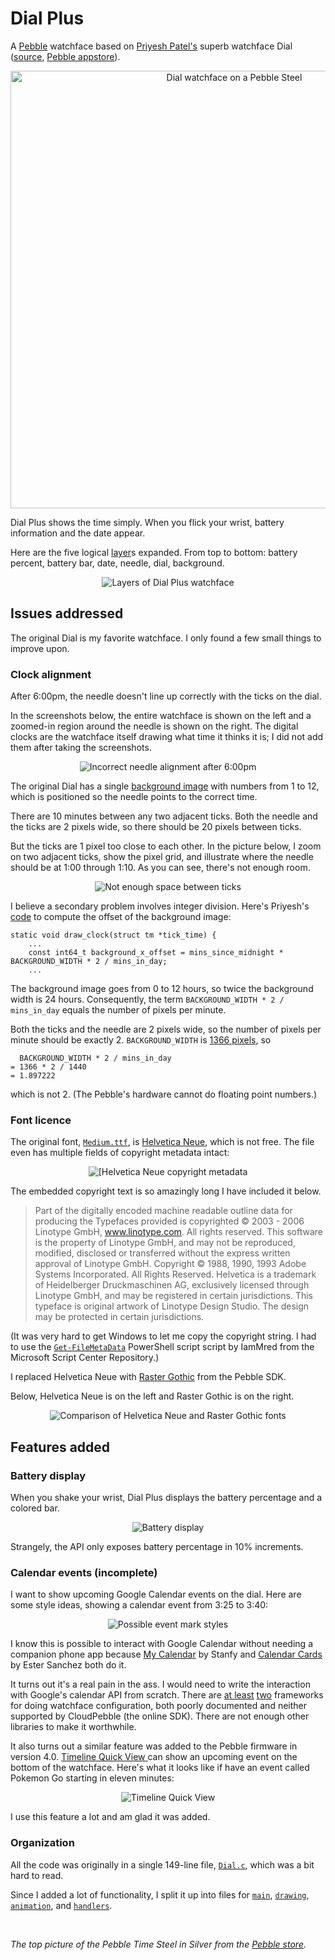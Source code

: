 # Dial Plus


A [Pebble](https://www.pebble.com) watchface based on [Priyesh Patel's](http://priyesh.me/) superb watchface Dial ([source](https://github.com/ItsPriyesh/Dial), [Pebble appstore](https://apps.getpebble.com/en_US/application/56512a8ba69d971f08000038)).

<p align="center" style="text-align: center">
<img src="readme_images/pebble_steel.png?raw=true" alt="Dial watchface on a Pebble Steel" width="700px">
</p>

Dial Plus shows the time simply. When you flick your wrist, battery information and the date appear.

Here are the five logical [layer](https://developer.pebble.com/docs/c/User_Interface/Layers/)s expanded. From top to bottom: battery percent, battery bar, date, needle, dial, background.

<p align="center" style="text-align: center">
<img src="readme_images/layers.png?raw=true" alt="Layers of Dial Plus watchface">
</p>

## Issues addressed

The original Dial is my favorite watchface. I only found a few small things to improve upon.

### Clock alignment

After 6:00pm, the needle doesn't line up correctly with the ticks on the dial.

In the screenshots below, the entire watchface is shown on the left and a zoomed-in region around the needle is shown on the right. The digital clocks are the watchface itself drawing what time it thinks it is; I did not add them after taking the screenshots.

<p align="center" style="text-align: center">
<img src="readme_images/alignment.png?raw=true" alt="Incorrect needle alignment after 6:00pm">
</p>

The original Dial has a  single [background image](https://github.com/ItsPriyesh/Dial/blob/master/resources/background.png) with numbers from 1 to 12, which is positioned so the needle points to the correct time.

There are 10 minutes between any two adjacent ticks. Both the needle and the ticks are 2 pixels wide, so there should be 20 pixels between ticks.

But the ticks are 1 pixel too close to each other. In the picture below, I zoom on two adjacent ticks, show the pixel grid, and illustrate where the needle should be at 1:00 through 1:10. As you can see, there's not enough room.

<p align="center" style="text-align: center">
<img src="readme_images/spacing.png?raw=true" alt="Not enough space between ticks">
</p>


I believe a secondary problem involves integer division. Here's Priyesh's [code](https://github.com/ItsPriyesh/Dial/blob/master/src/Dial.c#L56-L59) to compute the offset of the background image:

```
static void draw_clock(struct tm *tick_time) {
    ...
    const int64_t background_x_offset = mins_since_midnight * BACKGROUND_WIDTH * 2 / mins_in_day;
    ...
```
The background image goes from 0 to 12 hours, so twice the background width is 24 hours. Consequently, the term `BACKGROUND_WIDTH * 2 / mins_in_day`  equals the number of pixels per minute.

Both the ticks and the needle are 2 pixels wide, so the number of pixels per minute should be exactly 2. `BACKGROUND_WIDTH` is [1366 pixels](https://github.com/ItsPriyesh/Dial/blob/master/src/Dial.c#L3), so

```
  BACKGROUND_WIDTH * 2 / mins_in_day
= 1366 * 2 / 1440
= 1.897222
```
which is not 2. (The Pebble's hardware cannot do floating point numbers.)


### Font licence

The original font, [`Medium.ttf`](https://github.com/ItsPriyesh/Dial/blob/master/resources/Medium.ttf), is [Helvetica Neue](https://www.linotype.com/1245395/neue-helvetica-family.html), which is not free. The file even has multiple fields of copyright metadata intact:

<p align="center" style="text-align: center">
<img src="readme_images/Medium.ttf-properties.png?raw=true" alt="[Helvetica Neue copyright metadata">
</p>


The embedded copyright text is so amazingly long I have included it below.
 
>Part of the digitally encoded machine readable outline data for producing the Typefaces provided is  copyrighted © 2003 - 2006 Linotype GmbH, www.linotype.com. All rights reserved. This software is  the property of Linotype GmbH, and may not be reproduced, modified, disclosed or transferred without the express written approval of Linotype GmbH. Copyright © 1988, 1990, 1993 Adobe Systems Incorporated. All Rights Reserved. Helvetica is a trademark of Heidelberger Druckmaschinen AG, exclusively licensed through Linotype GmbH, and may be registered in certain jurisdictions. This typeface is original artwork of Linotype Design Studio. The design may be protected in certain jurisdictions.

(It was very hard to get Windows to let me copy the copyright string. I had to use the [`Get-FileMetaData`](https://gallery.technet.microsoft.com/scriptcenter/get-file-meta-data-function-f9e8d804) PowerShell script script by IamMred from the Microsoft Script Center Repository.)

I replaced Helvetica Neue with [Raster Gothic](https://developer.pebble.com/guides/app-resources/system-fonts/#raster-gothic) from the Pebble SDK.

Below, Helvetica Neue is on the left and Raster Gothic is on the right.

<p align="center" style="text-align: center">
<img src="readme_images/font_compare.png?raw=true" alt="Comparison of Helvetica Neue and Raster Gothic fonts">
</p>

## Features added

### Battery display

When you shake your wrist, Dial Plus displays the battery percentage and a colored bar. 

<p align="center" style="text-align: center">
<img src="readme_images/battery.png?raw=true" alt="Battery display">
</p>

Strangely, the API only exposes battery percentage in 10% increments.

### Calendar events (incomplete)

I want to show upcoming Google Calendar events on the dial. Here are some style ideas, showing a calendar event from 3:25 to 3:40:

<p align="center" style="text-align: center">
<img src="readme_images/event_marks.png?raw=true" alt="Possible event mark styles">
</p>


I know this is possible to interact with Google Calendar without needing a companion phone app because [My Calendar](https://apps.getpebble.com/en_US/application/5425871e2375286a35000124?dev_settings=1) by Stanfy and [Calendar Cards](http://apps.getpebble.com/en_US/application/55ad0a036749cdddc6000075?dev_settings=1) by Ester Sanchez both do it.

It turns out it's a real pain in the ass. I would need to write the interaction with Google's calendar API from scratch. There are [at least](https://github.com/pebble/slate) [two](https://developer.pebble.com/blog/2016/06/24/introducing-clay/) frameworks for doing watchface configuration, both poorly documented and neither supported by CloudPebble (the online SDK).  There are not enough other libraries to make it worthwhile.

It also turns out a similar feature was added to the Pebble firmware in version 4.0. [Timeline Quick View ](https://developer.pebble.com/blog/2016/08/19/prime-time-is-approaching-for-os-4.0#timeline-quick-view) can show an upcoming event on the bottom of the watchface. Here's what it looks like if have an event called Pokemon Go starting in eleven minutes:


<p align="center" style="text-align: center">
<img src="readme_images/timeline_quick_view.png?raw=true" alt="Timeline Quick View">
</p>

I use this feature a lot and am glad it was added.


### Organization

All the code was originally in a single 149-line file, [`Dial.c`](https://github.com/ItsPriyesh/Dial/blob/master/src/Dial.c), which was a bit hard to read.

Since I added a lot of functionality, I split it up into files for [`main`](https://github.com/pfroud/DialPlus/blob/master/src/main.c), [`drawing`](https://github.com/pfroud/DialPlus/blob/master/src/drawing.c), [`animation`](https://github.com/pfroud/DialPlus/blob/master/src/animation.c), and [`handlers`](https://github.com/pfroud/DialPlus/blob/master/src/handlers.c).



&nbsp;

*The top picture of the Pebble Time Steel in Silver from the [Pebble store](https://www.pebble.com/buy-pebble-time-steel-smartwatch).*
